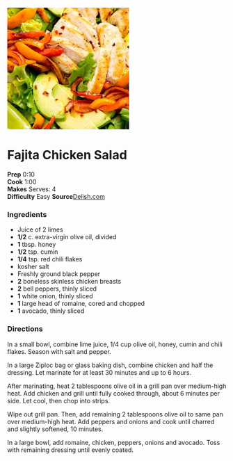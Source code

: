 ﻿

[![](./images/c9369b11-f555-46cc-a77f-81629ab6fbcb.jpg)](http://del.h-cdn.co/assets/16/21/980x490/landscape-1464036871-delish-summer-salads-chicken-fajita.jpg)

#  Fajita Chicken Salad

 **Prep** 0:10  
 **Cook** 1:00  
 **Makes** Serves: 4  
 **Difficulty** Easy
**Source**[Delish.com](http://www.delish.com/cooking/recipe-ideas/recipes/a47332/fajita-chicken-salad-recipe/)

###  Ingredients

  * Juice of 2 limes
  *  **1/2** c. extra-virgin olive oil, divided
  *  **1** tbsp. honey
  *  **1/2** tsp. cumin
  *  **1/4** tsp. red chili flakes
  * kosher salt
  * Freshly ground black pepper
  *  **2** boneless skinless chicken breasts
  *  **2** bell peppers, thinly sliced
  *  **1** white onion, thinly sliced
  *  **1** large head of romaine, cored and chopped
  *  **1** avocado, thinly sliced

###  Directions

In a small bowl, combine lime juice, 1/4 cup olive oil, honey, cumin and chili
flakes. Season with salt and pepper.

In a large Ziploc bag or glass baking dish, combine chicken and half the
dressing. Let marinate for at least 30 minutes and up to 6 hours.

After marinating, heat 2 tablespoons olive oil in a grill pan over medium-high
heat. Add chicken and grill until fully cooked through, about 6 minutes per
side. Let cool, then chop into strips.

Wipe out grill pan. Then, add remaining 2 tablespoons olive oil to same pan
over medium-high heat. Add peppers and onions and cook until charred and
slightly softened, 10 minutes.

In a large bowl, add romaine, chicken, peppers, onions and avocado. Toss with
remaining dressing until evenly coated.

